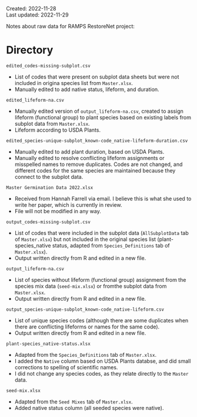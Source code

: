 Created: 2022-11-28  
Last updated: 2022-11-29  
  
Notes about raw data for RAMPS RestoreNet project:

# Directory
`edited_codes-missing-subplot.csv`
- List of codes that were present on subplot data sheets but were not included in origina species list from `Master.xlsx`.
- Manually edited to add native status, lifeform, and duration.  

`edited_lifeform-na.csv`
- Manually edited version of `output_lifeform-na.csv`, created to assign lifeform (functional group) to plant species based on existing labels from subplot data from `Master.xlsx`.
- Lifeform according to USDA Plants.

`edited_species-unique-subplot_known-code_native-lifeform-duration.csv`
- Manually edited to add plant duration, based on USDA Plants.
- Manually edited to resolve conflicting lifeform assignments or misspelled names to remove duplicates.  Codes are not changed, and different codes for the same species are maintained because they connect to the subplot data.

`Master Germination Data 2022.xlsx`
- Received from Hannah Farrell via email. I believe this is what she used to write her paper, which is currently in review.
- File will not be modified in any way.  

`output_codes-missing-subplot.csv`
- List of codes that were included in the subplot data (`AllSubplotData` tab of `Master.xlsx`) but not included in the original species list (plant-species_native status, adapted from `Species_Definitions` tab of `Master.xlsx`).
- Output written directly from R and edited in a new file.

`output_lifeform-na.csv`
- List of species without lifeform (functional group) assignment from the species mix data (`seed-mix.xlsx`) or fromthe subplot data from `Master.xlsx`.
- Output written directly from R and edited in a new file.

`output_species-unique-subplot_known-code_native-lifeform.csv`
- List of unique species codes (although there are some duplicates when there are conflicting lifeforms or names for the same code).
- Output written directly from R and edited in a new file.

`plant-species_native-status.xlsx`
- Adapted from the `Species_Definitions` tab of `Master.xlsx`.
- I added the `Native` column based on USDA Plants databse, and did small corrections to spelling of scientific names.
- I did not change any species codes, as they relate directly to the `Master` data.

`seed-mix.xlsx`
- Adapted from the `Seed Mixes` tab of `Master.xlsx`.
- Added native status column (all seeded species were native).



